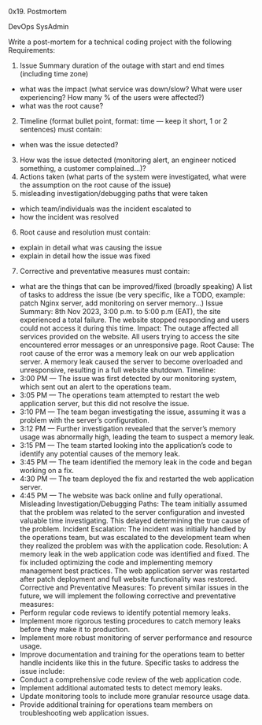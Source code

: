 0x19. Postmortem

DevOps
SysAdmin

Write a post-mortem for a technical coding project with the following Requirements:
1. Issue Summary duration of the outage with start and end times (including time zone)
- what was the impact (what service was down/slow? What were user experiencing? How many % of the users were affected?)
- what was the root cause?
2. Timeline (format bullet point, format: time — keep it short, 1 or 2 sentences) must contain:
- when was the issue detected?
3. How was the issue detected (monitoring alert, an engineer noticed something, a customer complained…)?
4. Actions taken (what parts of the system were investigated, what were the assumption on the root cause of the issue)
5. misleading investigation/debugging paths that were taken
- which team/individuals was the incident escalated to
- how the incident was resolved
6. Root cause and resolution must contain:
- explain in detail what was causing the issue
- explain in detail how the issue was fixed
7. Corrective and preventative measures must contain:
- what are the things that can be improved/fixed (broadly speaking)
A list of tasks to address the issue (be very specific, like a TODO, example: patch Nginx server, add monitoring on server memory…)
Issue Summary:
8th Nov 2023, 3:00 p.m. to 5:00 p.m (EAT), the site experienced a total failure.
The website stopped responding and users could not access it during this time.
Impact:
The outage affected all services provided on the website. All users trying to access the site encountered error messages or an unresponsive page.
Root Cause:
The root cause of the error was a memory leak on our web application server. A memory leak caused the server to become overloaded and unresponsive, resulting in a full website shutdown.
Timeline:
- 3:00 PM — The issue was first detected by our monitoring system, which sent out an alert to the operations team.
- 3:05 PM — The operations team attempted to restart the web application server, but this did not resolve the issue.
- 3:10 PM — The team began investigating the issue, assuming it was a problem with the server’s configuration.
- 3:12 PM — Further investigation revealed that the server’s memory usage was abnormally high, leading the team to suspect a memory leak.
- 3:15 PM — The team started looking into the application’s code to identify any potential causes of the memory leak.
- 3:45 PM — The team identified the memory leak in the code and began working on a fix.
- 4:30 PM — The team deployed the fix and restarted the web application server.
- 4:45 PM — The website was back online and fully operational.
Misleading Investigation/Debugging Paths:
The team initially assumed that the problem was related to the server configuration and invested valuable time investigating. This delayed determining the true cause of the problem.
Incident Escalation:
The incident was initially handled by the operations team, but was escalated to the development team when they realized the problem was with the application code.
Resolution:
A memory leak in the web application code was identified and fixed. The fix included optimizing the code and implementing memory management best practices. The web application server was restarted after patch deployment and full website functionality was restored.
Corrective and Preventative Measures:
To prevent similar issues in the future, we will implement the following corrective and preventative measures:
- Perform regular code reviews to identify potential memory leaks.
- Implement more rigorous testing procedures to catch memory leaks before they make it to production.
- Implement more robust monitoring of server performance and resource usage.
- Improve documentation and training for the operations team to better handle incidents like this in the future.
Specific tasks to address the issue include:
- Conduct a comprehensive code review of the web application code.
- Implement additional automated tests to detect memory leaks.
- Update monitoring tools to include more granular resource usage data.
- Provide additional training for operations team members on troubleshooting web application issues.
